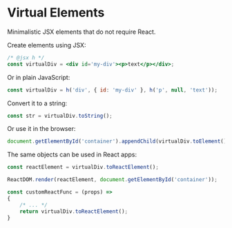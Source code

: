 # Virtual Elements

Minimalistic JSX elements that do not require React.

Create elements using JSX:

```jsx
/* @jsx h */
const virtualDiv = <div id='my-div'><p>text</p></div>;
```

Or in plain JavaScript:

```js
const virtualDiv = h('div', { id: 'my-div' }, h('p', null, 'text'));
```

Convert it to a string:

```js
const str = virtualDiv.toString();
```

Or use it in the browser:

```js
document.getElementById('container').appendChild(virtualDiv.toElement());
```

The same objects can be used in React apps:

```js
const reactElement = virtualDiv.toReactElement();

ReactDOM.render(reactElement, document.getElementById('container'));

const customReactFunc = (props) =>
{
    /* ... */
    return virtualDiv.toReactElement();
}
```
